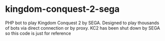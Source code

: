 # kingdom-conquest-2-sega
PHP bot to play Kingdom Conquest 2 by SEGA. Designed to play thousands of bots via direct connection or by proxy. KC2 has been shut down by SEGA so this code is just for reference
